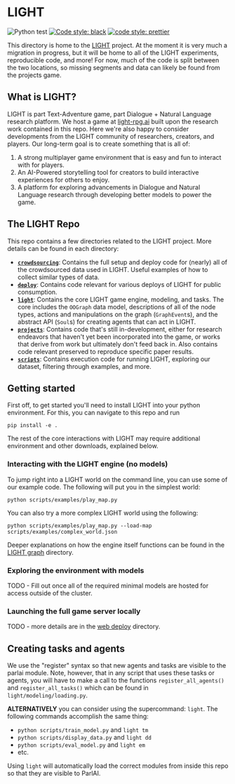 # LIGHT

![Python test](https://github.com/facebookresearch/LIGHT/workflows/Python%20test/badge.svg)
[![Code style: black](https://img.shields.io/badge/code%20style-black-000000.svg)](https://github.com/psf/black)
[![code style: prettier](https://img.shields.io/badge/code_style-prettier-ff69b4.svg?style=flat-square)](https://github.com/prettier/prettier)

This directory is home to the [LIGHT](https://parl.ai/projects/light/) project. At the moment it is very much a migration in progress, but it will be home to all of the LIGHT experiments, reproducible code, and more! For now, much of the code is split between the two locations, so missing segments and data can likely be found from the projects game.

## What is LIGHT?

LIGHT is part Text-Adventure game, part Dialogue + Natural Language research platform. We host a game at [light-rpg.ai](https://light-rpg.ai) built upon the research work contained in this repo. Here we're also happy to consider developments from the LIGHT community of researchers, creators, and players. Our long-term goal is to create something that is all of:
1. A strong multiplayer game environment that is easy and fun to interact with for players.
2. An AI-Powered storytelling tool for creators to build interactive experiences for others to enjoy.
3. A platform for exploring advancements in Dialogue and Natural Language research through developing better models to power the game.

## The LIGHT Repo

This repo contains a few directories related to the LIGHT project. More details can be found in each directory:
- [**`crowdsourcing`**](https://github.com/facebookresearch/LIGHT/tree/main/crowdsourcing): Contains the full setup and deploy code for (nearly) all of the crowdsourced data used in LIGHT. Useful examples of how to collect similar types of data.
- [**`deploy`**](https://github.com/facebookresearch/LIGHT/tree/main/deploy): Contains code relevant for various deploys of LIGHT for public consumption.
- [**`light`**](https://github.com/facebookresearch/LIGHT/tree/main/light): Contains the core LIGHT game engine, modeling, and tasks. The core includes the `OOGraph` data model, descriptions of all of the node types, actions and manipulations on the graph (`GraphEvent`s), and the abstract API (`Soul`s) for creating agents that can act in LIGHT.
- [**`projects`**](https://github.com/facebookresearch/LIGHT/tree/main/projects): Contains code that's still in-development, either for research endeavors that haven't yet been incorporated into the game, or works that derive from work but ultimately don't feed back in. Also contains code relevant preserved to reproduce specific paper results.
- [**`scripts`**](https://github.com/facebookresearch/LIGHT/tree/main/scripts): Contains execution code for running LIGHT, exploring our dataset, filtering through examples, and more.

## Getting started

First off, to get started you'll need to install LIGHT into your python environment. For this, you can navigate to this repo and run
```
pip install -e .
```
The rest of the core interactions with LIGHT may require additional environment and other downloads, explained below.

### Interacting with the LIGHT engine (no models)
To jump right into a LIGHT world on the command line, you can use some of our example code. The following will put you in the simplest world:
```
python scripts/examples/play_map.py
```

You can also try a more complex LIGHT world using the following:
```
python scripts/examples/play_map.py --load-map scripts/examples/complex_world.json
```

Deeper explanations on how the engine itself functions can be found in the [LIGHT graph](https://github.com/facebookresearch/LIGHT/tree/main/light/graph) directory.

### Exploring the environment with models

TODO - Fill out once all of the required minimal models are hosted for access outside of the cluster.

### Launching the full game server locally

TODO - more details are in the [web deploy](https://github.com/facebookresearch/LIGHT/tree/main/deploy/web/) directory.

## Creating tasks and agents
We use the "register" syntax so that new agents and tasks are visible to the parlai module. Note, however,
that in any script that uses these tasks or agents, you will have to make a call to the functions `register_all_agents()` and `register_all_tasks()` which can be found in `light/modeling/loading.py`.

**ALTERNATIVELY** you can consider using the supercommand: `light`. The following commands accomplish the same thing:

- `python scripts/train_model.py` and `light tm`
- `python scripts/display_data.py` and `light dd`
- `python scripts/eval_model.py` and `light em`
- etc.

Using `light` will automatically load the correct modules from inside this repo so that they are visible to ParlAI.

